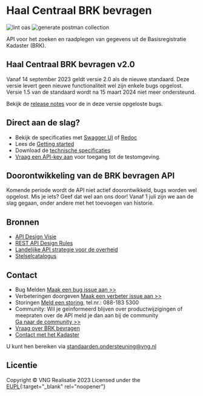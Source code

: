 # Haal Centraal BRK bevragen

![lint oas](https://github.com/VNG-Realisatie/Haal-Centraal-BRK-bevragen/workflows/lint-oas/badge.svg)
![generate postman collection](https://github.com/VNG-Realisatie/Haal-Centraal-BRK-bevragen/workflows/generate-postman-collection/badge.svg)

API voor het zoeken en raadplegen van gegevens uit de Basisregistratie Kadaster (BRK).

## Haal Centraal BRK bevragen v2.0

Vanaf 14 september 2023 geldt versie 2.0 als de nieuwe standaard. Deze versie levert geen nieuwe functionaliteit wel zijn enkele bugs opgelost. Versie 1.5 van de standaard wordt na 15 maart 2024 niet meer ondersteund.

Bekijk de [release notes](https://github.com/VNG-Realisatie/Haal-Centraal-BRK-bevragen/blob/Check-op-links-en-teksten/docs/releasenotes.md) voor de in deze versie opgeloste bugs.

## Direct aan de slag?

* Bekijk de specificaties met [Swagger UI](https://vng-realisatie.github.io/Haal-Centraal-BRK-bevragen/swagger-ui-2.0) of [Redoc](https://vng-realisatie.github.io/Haal-Centraal-BRK-bevragen/redoc-2.0)
* Lees de [Getting started](https://vng-realisatie.github.io/Haal-Centraal-BRK-bevragen/getting-started)
* Download de [technische specificaties](https://github.com/VNG-Realisatie/Haal-Centraal-BRK-bevragen/blob/master/specificatie/genereervariant/openapi.yaml)
* [Vraag een API-key aan](https://formulieren.kadaster.nl/aanmelden_brk_bevragen) voor toegang tot de testomgeving.

## Doorontwikkeling van de BRK bevragen API

Komende periode wordt de API niet actief doorontwikkeld, bugs worden wel opgelost. Mis je iets? Geef dat wel aan ons door! Vanaf 1 juli zijn we aan de slag gegaan, onder andere met het toevoegen van historie.

## Bronnen

* [API Design Visie](https://github.com/Geonovum/KP-APIs/blob/master/overleggen/Werkgroep%20API%20design%20visie/API%20Design%20Visie.md)
* [REST API Design Rules](https://docs.geostandaarden.nl/api/API-Designrules/)
* [Landelijke API strategie voor de overheid](https://geonovum.github.io/KP-APIs/)
* [Stelselcatalogus](https://www.stelselcatalogus.nl/registraties/registratie?id=http://opendata.stelselcatalogus.nl/id/registratie/BRK)

## Contact

* Bug Melden
  [Maak een bug issue aan >>](https://github.com/VNG-Realisatie/Haal-Centraal-BRK-bevragen/issues/new?assignees=&labels=bug&template=bug_report.md&title=)
* Verbeteringen doorgeven
  [Maak een verbeter issue aan >>](https://github.com/VNG-Realisatie/Haal-Centraal-BRK-bevragen/issues/new?assignees=&labels=enhancement&template=enhancement.md&title=)
* Storingen
  [Meld een storing](https://formulieren.kadaster.nl/contact_brk_bevragen), tel.nr.: 088-183 5300
* Community: Wil je geïnformeerd blijven over productwijzigingen of meepraten over de API meld je dan aan bij de community<br/>[Ga naar de community >>](https://haalcentraal.pleio.nl/groups/view/6b593619-4d1d-4ccb-a980-0190b449bfa2/community-brk-api)
* [Vraag over BRK bevragen](https://formulieren.kadaster.nl/contact_brk_bevragen)
* [Contact met het Kadaster](https://www.kadaster.nl/over-ons/het-kadaster/contact)

U kunt hen bereiken via [standaarden.ondersteuning@vng.nl](mailto:standaarden.ondersteuning@vng.nl)

## Licentie

Copyright &copy; VNG Realisatie 2023
Licensed under the [EUPL](https://github.com/VNG-Realisatie/Haal-Centraal-BRK-bevragen/blob/master/LICENCE.md){:target="_blank" rel="noopener"}
